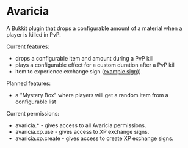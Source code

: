 Avaricia
==========

A Bukkit plugin that drops a configurable amount of a material when a player is killed in PvP.

Current features:
* drops a configurable item and amount during a PvP kill
* plays a configurable effect for a custom duration after a PvP kill
* item to experience exchange sign ([example sign](http://kohle.co/i/154758.png)))

Planned features:
* a "Mystery Box" where players will get a random item from a configurable list

Current permissions:
* avaricia.*  -  gives access to all Avaricia permissions.
* avaricia.xp.use  -  gives access to XP exchange signs.
* avaricia.xp.create  -  gives access to create XP exchange signs.